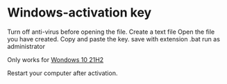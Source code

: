 # Windows-activation key
Turn off anti-virus before opening the file.
Create a text file
Open the file you have created.
Copy and paste the key.
save with extension .bat
run as administrator
<p>Only works for <a href="">Wondows 10 21H2</a></p>
Restart your computer after activation.
